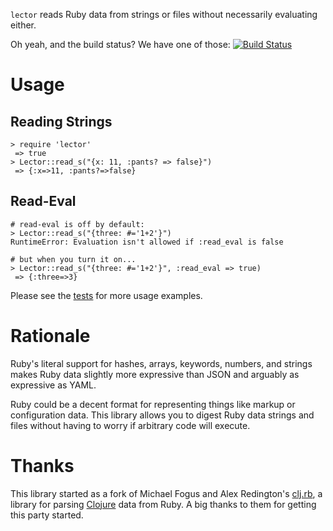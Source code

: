 `lector` reads Ruby data from strings or files without necessarily evaluating either.

Oh yeah, and the build status?  We have one of those: [![Build Status](https://secure.travis-ci.org/alandipert/lector.png)](http://travis-ci.org/alandipert/lector)

# Usage

## Reading Strings
```
> require 'lector'
 => true
> Lector::read_s("{x: 11, :pants? => false}")
 => {:x=>11, :pants?=>false} 
```

## Read-Eval
```
# read-eval is off by default:
> Lector::read_s("{three: #='1+2'}")
RuntimeError: Evaluation isn't allowed if :read_eval is false

# but when you turn it on...
> Lector::read_s("{three: #='1+2'}", :read_eval => true)
 => {:three=>3} 
```

Please see the
[tests](https://github.com/alandipert/lector/tree/master/spec/lector)
for more usage examples.

# Rationale

Ruby's literal support for hashes, arrays, keywords, numbers, and
strings makes Ruby data slightly more expressive than JSON and
arguably as expressive as YAML.

Ruby could be a decent format for representing things like markup or
configuration data.  This library allows you to digest Ruby data
strings and files without having to worry if arbitrary code will
execute.

# Thanks

This library started as a fork of Michael Fogus and Alex Redington's
[clj.rb](https://github.com/fogus/clj.rb), a library for parsing
[Clojure](http://clojure.org) data from Ruby.  A big thanks to them
for getting this party started.